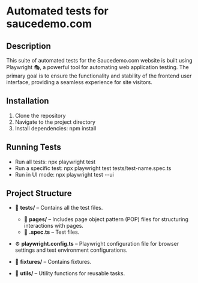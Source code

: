# Automated tests for saucedemo.com

## Description
This suite of automated tests for the Saucedemo.com website is built using Playwright 🎭, a powerful tool for automating web application testing. The primary goal is to ensure the functionality and stability of the frontend user interface, providing a seamless experience for site visitors.

## Installation
1. Clone the repository
2. Navigate to the project directory
3. Install dependencies: npm install

## Running Tests
- Run all tests: npx playwright test
- Run a specific test: npx playwright test tests/test-name.spec.ts
- Run in UI mode: npx playwright test --ui

## Project Structure

- 📁 **tests/** – Contains all the test files.
  - 📁 **pages/** – Includes page object pattern (POP) files for structuring interactions with pages.
  - 📄 **<test-name>.spec.ts** – Test files.

- ⚙️ **playwright.config.ts** – Playwright configuration file for browser settings and test environment configurations.

- 📁 **fixtures/** – Contains fixtures.
  
- 📁 **utils/** – Utility functions for reusable tasks.
